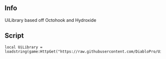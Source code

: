 ## Info
UiLibrary based off Octohook and Hydroxide

## Script
```
local UiLibrary = loadstring(game:HttpGet("https://raw.githubusercontent.com/DiabloPro/UiLibrary/main/Main"))
```
